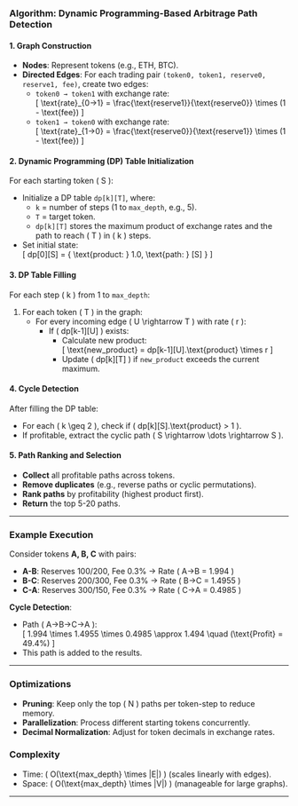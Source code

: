### **Algorithm: Dynamic Programming-Based Arbitrage Path Detection**

#### **1. Graph Construction**
- **Nodes**: Represent tokens (e.g., ETH, BTC).
- **Directed Edges**: For each trading pair `(token0, token1, reserve0, reserve1, fee)`, create two edges:
  - `token0 → token1` with exchange rate:  
    \[
    \text{rate}_{0→1} = \frac{\text{reserve1}}{\text{reserve0}} \times (1 - \text{fee})
    \]
  - `token1 → token0` with exchange rate:  
    \[
    \text{rate}_{1→0} = \frac{\text{reserve0}}{\text{reserve1}} \times (1 - \text{fee})
    \]

#### **2. Dynamic Programming (DP) Table Initialization**
For each starting token \( S \):
- Initialize a DP table `dp[k][T]`, where:
  - `k` = number of steps (1 to `max_depth`, e.g., 5).
  - `T` = target token.
  - `dp[k][T]` stores the maximum product of exchange rates and the path to reach \( T \) in \( k \) steps.
- Set initial state:  
  \[
  dp[0][S] = \{ \text{product: } 1.0, \text{path: } [S] \}
  \]

#### **3. DP Table Filling**
For each step \( k \) from 1 to `max_depth`:
1. For each token \( T \) in the graph:
   - For every incoming edge \( U \rightarrow T \) with rate \( r \):
     - If \( dp[k-1][U] \) exists:
       - Calculate new product:  
         \[
         \text{new\_product} = dp[k-1][U].\text{product} \times r
         \]
       - Update \( dp[k][T] \) if `new_product` exceeds the current maximum.

#### **4. Cycle Detection**
After filling the DP table:
- For each \( k \geq 2 \), check if \( dp[k][S].\text{product} > 1 \).
- If profitable, extract the cyclic path \( S \rightarrow \dots \rightarrow S \).

#### **5. Path Ranking and Selection**
- **Collect** all profitable paths across tokens.
- **Remove duplicates** (e.g., reverse paths or cyclic permutations).
- **Rank paths** by profitability (highest product first).
- **Return** the top 5-20 paths.

---

### **Example Execution**
Consider tokens **A, B, C** with pairs:
- **A-B**: Reserves 100/200, Fee 0.3% → Rate \( A→B = 1.994 \)
- **B-C**: Reserves 200/300, Fee 0.3% → Rate \( B→C = 1.4955 \)
- **C-A**: Reserves 300/150, Fee 0.3% → Rate \( C→A = 0.4985 \)

**Cycle Detection**:
- Path \( A→B→C→A \):  
  \[
  1.994 \times 1.4955 \times 0.4985 \approx 1.494 \quad (\text{Profit} = 49.4\%)
  \]
- This path is added to the results.

---

### **Optimizations**
- **Pruning**: Keep only the top \( N \) paths per token-step to reduce memory.
- **Parallelization**: Process different starting tokens concurrently.
- **Decimal Normalization**: Adjust for token decimals in exchange rates.

### **Complexity**
- Time: \( O(\text{max\_depth} \times |E|) \) (scales linearly with edges).
- Space: \( O(\text{max\_depth} \times |V|) \) (manageable for large graphs).

---
